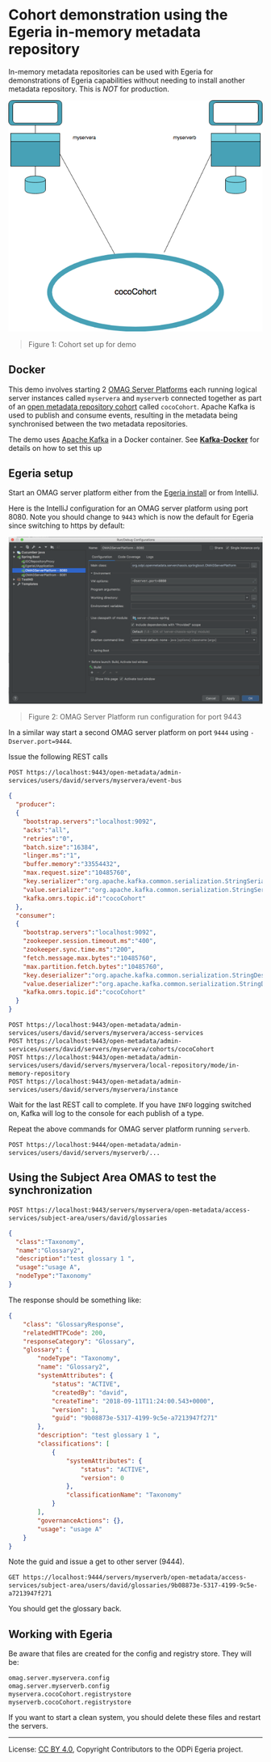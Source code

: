 <!-- SPDX-License-Identifier: CC-BY-4.0 -->
<!-- Copyright Contributors to the ODPi Egeria project. -->

# Cohort demonstration using the Egeria in-memory metadata repository

In-memory metadata repositories can be used with Egeria for demonstrations of Egeria
capabilities without needing to install another metadata repository. This is *NOT* for
production.

![Figure 1:](Egeria-cocoCohort-for-demo.png)

> Figure 1: Cohort set up for demo
    
## Docker

This demo involves starting 2 [OMAG Server Platforms](https://egeria.odpi.org/open-metadata-publication/website/omag-server)
each running logical server instances called `myservera` and `myserverb` connected together
as part of an [open metadata repository cohort](https://egeria.odpi.org/open-metadata-implementation/repository-services/docs/open-metadata-repository-cohort.html)
called `cocoCohort`. Apache Kafka is used to publish and consume events, resulting in the
metadata being synchronised between the two metadata repositories.

The demo uses [Apache Kafka](http://kafka.apache.org/) in a Docker container. See
**[Kafka-Docker](Kafka-Docker.md)** for details on how to set this up   
  
## Egeria setup

Start an OMAG server platform either from the
[Egeria install](https://egeria.odpi.org/open-metadata-tutorials/omag-server-tutorial/task-starting-omag-server.md)
or from IntelliJ.

Here is the IntelliJ configuration for an OMAG server platform using port 8080. Note you
should change to `9443` which is now the default for Egeria since switching to https by
default:

![Figure 2:](IntelliJ-OMAGServerPlatform-run-configuration.png)

> Figure 2: OMAG Server Platform run configuration for port 9443

In a similar way start a second OMAG server platform on port `9444` using `-Dserver.port=9444`.

Issue the following REST calls

```
POST https://localhost:9443/open-metadata/admin-services/users/david/servers/myservera/event-bus
```

```json
{
  "producer":
  {
    "bootstrap.servers":"localhost:9092",
    "acks":"all",
    "retries":"0",
    "batch.size":"16384",
    "linger.ms":"1",
    "buffer.memory":"33554432",
    "max.request.size":"10485760",
    "key.serializer":"org.apache.kafka.common.serialization.StringSerializer",
    "value.serializer":"org.apache.kafka.common.serialization.StringSerializer",
    "kafka.omrs.topic.id":"cocoCohort"
  },
  "consumer":
  {
    "bootstrap.servers":"localhost:9092",
    "zookeeper.session.timeout.ms":"400",
    "zookeeper.sync.time.ms":"200",
    "fetch.message.max.bytes":"10485760",
    "max.partition.fetch.bytes":"10485760",
    "key.deserializer":"org.apache.kafka.common.serialization.StringDeserializer",
    "value.deserializer":"org.apache.kafka.common.serialization.StringDeserializer",
    "kafka.omrs.topic.id":"cocoCohort"
  }
}
```

```
POST https://localhost:9443/open-metadata/admin-services/users/david/servers/myservera/access-services
POST https://localhost:9443/open-metadata/admin-services/users/david/servers/myservera/cohorts/cocoCohort
POST https://localhost:9443/open-metadata/admin-services/users/david/servers/myservera/local-repository/mode/in-memory-repository
POST https://localhost:9443/open-metadata/admin-services/users/david/servers/myservera/instance
```

Wait for the last REST call to complete. If you have `INFO` logging switched on, Kafka
will log to the console for each publish of a type.

Repeat the above commands for OMAG server platform running `serverb`. 

```
POST https://localhost:9444/open-metadata/admin-services/users/david/servers/myserverb/...
```

## Using the Subject Area OMAS to test the synchronization

```
POST https://localhost:9443/servers/myservera/open-metadata/access-services/subject-area/users/david/glossaries
```

```json
{
  "class":"Taxonomy",
  "name":"Glossary2",
  "description":"test glossary 1 ",
  "usage":"usage A",
  "nodeType":"Taxonomy"
}
```

The response should be something like:

```json
{
    "class": "GlossaryResponse",
    "relatedHTTPCode": 200,
    "responseCategory": "Glossary",
    "glossary": {
        "nodeType": "Taxonomy",
        "name": "Glossary2",
        "systemAttributes": {
            "status": "ACTIVE",
            "createdBy": "david",
            "createTime": "2018-09-11T11:24:00.543+0000",
            "version": 1,
            "guid": "9b08873e-5317-4199-9c5e-a7213947f271"
        },
        "description": "test glossary 1 ",
        "classifications": [
            {
                "systemAttributes": {
                    "status": "ACTIVE",
                    "version": 0
                },
                "classificationName": "Taxonomy"
            }
        ],
        "governanceActions": {},
        "usage": "usage A"
    }
}
```

Note the guid and issue a get to other server (9444). 

```
GET https://localhost:9444/servers/myserverb/open-metadata/access-services/subject-area/users/david/glossaries/9b08873e-5317-4199-9c5e-a7213947f271
```

You should get the glossary back. 

## Working with Egeria 

Be aware that files are created for the config and registry store. They will be:

```
omag.server.myservera.config
omag.server.myserverb.config
myservera.cocoCohort.registrystore
myserverb.cocoCohort.registrystore
```

If you want to start a clean system, you should delete these files and restart the servers.

----
License: [CC BY 4.0](https://creativecommons.org/licenses/by/4.0/),
Copyright Contributors to the ODPi Egeria project.
